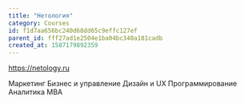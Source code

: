 ```yaml
---
title: "Нетология"
category: Courses
id: f1d7aa656bc240d68dd65c9effc127ef
parent_id: fff27ad1e2504e1ba04bc340a181cadb
created_at: 1587179892359
---
```


https://netology.ru

Маркетинг
Бизнес и управление
Дизайн и UX
Программирование
Аналитика
MBA

    